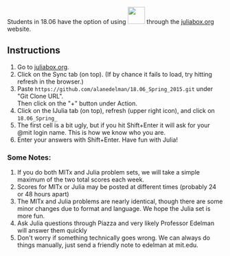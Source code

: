 Students in 18.06 have the option of using <img src="https://camo.githubusercontent.com/e1ae5c7f6fe275a50134d5889a68f0acdd09ada8/687474703a2f2f6a756c69616c616e672e6f72672f696d616765732f6c6f676f5f68697265732e706e67" width="40"> through the  [juliabox.org](https://juliabox.org) website.

## Instructions 

1. Go to [juliabox.org](https://juliabox.org).
2. Click on the Sync tab (on top). (If by chance it fails to load, try hitting refresh in the browser.)
3. Paste `https://github.com/alanedelman/18.06_Spring_2015.git` under "Git Clone URL". <br> Then click on the "+" button under Action.
4. Click on the IJulia tab (on top), refresh (upper right icon), and click on `18.06_Spring_`
5. The first cell is a bit ugly, but if you hit Shift+Enter it will ask for your @mit login name.  This is how we know who you are.
6. Enter your answers with Shift+Enter.  Have fun with Julia!

### Some Notes:

1. If you do both MITx and Julia problem sets, we will take a simple maximum of the two total scores each week. 
2. Scores for MITx or Julia may be posted at different times (probably 24 or 48 hours apart)
3. The MITx and Julia problems are nearly identical, though there are some minor changes due to format and language.  We hope the Julia set is more fun.
4. Ask Julia questions through Piazza and very likely Professor Edelman will answer them quickly
6. Don't worry if something technically goes wrong.  We can always do things manually, just send  a friendly note to edelman at mit.edu.
